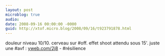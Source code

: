 ```yaml
---
layout: post
microblog: true
audio: 
date: 2008-09-16 00:00:00 -0000
guid: http://xtof.micro.blog/2008/09/16/t923791878.html
---
```

douleur niveau 10/10. cerveau sur #off. effet shoot attendu sous 15'. juste une #avf : [yweb.com/2j8](http://yweb.com/2j8) - #résilience
